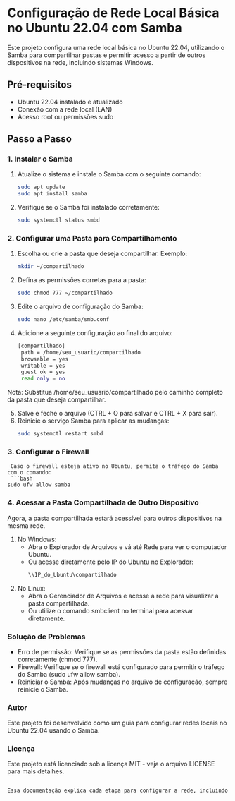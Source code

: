 # Configuração de Rede Local Básica no Ubuntu 22.04 com Samba

Este projeto configura uma rede local básica no Ubuntu 22.04, utilizando o Samba para compartilhar pastas e permitir acesso a partir de outros dispositivos na rede, incluindo sistemas Windows.

## Pré-requisitos

- Ubuntu 22.04 instalado e atualizado
- Conexão com a rede local (LAN)
- Acesso root ou permissões sudo

## Passo a Passo

### 1. Instalar o Samba

1. Atualize o sistema e instale o Samba com o seguinte comando:
   ```bash
   sudo apt update
   sudo apt install samba

2. Verifique se o Samba foi instalado corretamente:
   ```bash
   sudo systemctl status smbd
### 2. Configurar uma Pasta para Compartilhamento
1. Escolha ou crie a pasta que deseja compartilhar. Exemplo:
   ```bash
   mkdir ~/compartilhado

2. Defina as permissões corretas para a pasta:
   ```bash
   sudo chmod 777 ~/compartilhado
3. Edite o arquivo de configuração do Samba:
   ```bash
   sudo nano /etc/samba/smb.conf
4. Adicione a seguinte configuração ao final do arquivo:
   ```bash
   [compartilhado]
    path = /home/seu_usuario/compartilhado
    browsable = yes
    writable = yes
    guest ok = yes
    read only = no
  Nota: Substitua /home/seu_usuario/compartilhado pelo caminho completo da pasta que deseja compartilhar.

5. Salve e feche o arquivo (CTRL + O para salvar e CTRL + X para sair).
6. Reinicie o serviço Samba para aplicar as mudanças:
   ```bash
   sudo systemctl restart smbd
### 3. Configurar o Firewall
     Caso o firewall esteja ativo no Ubuntu, permita o tráfego do Samba com o comando:
     ```bash
    sudo ufw allow samba
### 4. Acessar a Pasta Compartilhada de Outro Dispositivo
Agora, a pasta compartilhada estará acessível para outros dispositivos na mesma rede.
1. No Windows:
   - Abra o Explorador de Arquivos e vá até Rede para ver o computador Ubuntu.
   - Ou acesse diretamente pelo IP do Ubuntu no Explorador:
     ```bash
     \\IP_do_Ubuntu\compartilhado
2. No Linux:
   - Abra o Gerenciador de Arquivos e acesse a rede para visualizar a pasta compartilhada.
   - Ou utilize o comando smbclient no terminal para acessar diretamente.

### Solução de Problemas
  - Erro de permissão: Verifique se as permissões da pasta estão definidas corretamente (chmod 777).
  - Firewall: Verifique se o firewall está configurado para permitir o tráfego do Samba (sudo ufw allow samba).
  - Reiniciar o Samba: Após mudanças no arquivo de configuração, sempre reinicie o Samba.

### Autor
  Este projeto foi desenvolvido como um guia para configurar redes locais no Ubuntu 22.04 usando o Samba.

### Licença
  Este projeto está licenciado sob a licença MIT - veja o arquivo LICENSE para mais detalhes.
  ```bash

Essa documentação explica cada etapa para configurar a rede, incluindo detalhes importantes para garantir a funcionalidade da configuração.
